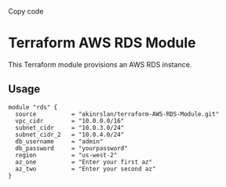 Copy code
# Terraform AWS RDS Module

This Terraform module provisions an AWS RDS instance.

## Usage

```hcl
module "rds" {
  source          = "akinrslan/terraform-AWS-RDS-Module.git"
  vpc_cidr        = "10.0.0.0/16"
  subnet_cidr     = "10.0.3.0/24"
  subnet_cidr_2   = "10.0.4.0/24"
  db_username     = "admin"
  db_password     = "yourpassword"
  region          = "us-west-2"
  az_one          = "Enter your first az"
  az_two          = "Enter your second az"
}